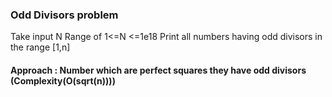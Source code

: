 ### Odd Divisors problem

Take input N
Range of 1<=N <=1e18
Print all numbers having odd divisors in the range [1,n]

#### Approach : Number which are perfect squares they have odd divisors (Complexity(O(sqrt(n))))